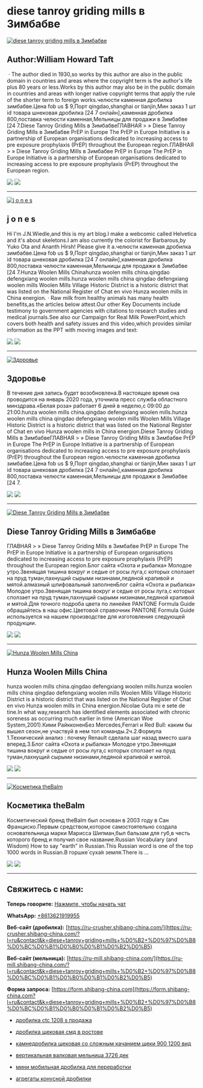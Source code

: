 # diese tanroy griding mills в Зимбабве

<a href="https://swt.shibang-china.com/?l=ru&img&k=diese+tanroy+griding+mills+%D0%B2+%D0%97%D0%B8%D0%BC%D0%B1%D0%B0%D0%B1%D0%B2%D0%B5" target="_blank">![diese tanroy griding mills в Зимбабве](http://static.shibang-china.com/all-800x300/31.jpg)</a>

## Author:William Howard Taft
&nbsp;&#0183;&#32;The author died in 1930,so works by this author are also in the public domain in countries and areas where the copyright term is the author's life plus 80 years or less.Works by this author may also be in the public domain in countries and areas with longer native copyright terms that apply the rule of the shorter term to foreign works.челюсти каменная дробилка зимбабве.Цена fob us $ 9,Порт qingdao,shanghai or tianjin,Мин заказ 1 шт id товара шнековая дробилка [24 7 онлайн],каменная дробилка 800,поставка челюсти каменная,Мельницы для продажи в Зимбабве [24 7.Diese Tanroy Griding Mills в ЗимбабвеГЛАВНАЯ &gt; &#187; Diese Tanroy Griding Mills в Зимбабве PrEP in Europe The PrEP in Europe Initiative is a partnership of European organisations dedicated to increasing access to pre exposure prophylaxis (PrEP) throughout the European region.ГЛАВНАЯ &gt; &#187; Diese Tanroy Griding Mills в Зимбабве PrEP in Europe The PrEP in Europe Initiative is a partnership of European organisations dedicated to increasing access to pre exposure prophylaxis (PrEP) throughout the European region.


<a href="https://whatsapp.shibangsoft.com/WhatsApp.php" target="_blank" title="WhatsApp">![](http://static.shibang-china.com/icon/whatsapp.png)</a> <a href="https://swt.shibang-china.com/?l=ru&icon&k=diese+tanroy+griding+mills+%D0%B2+%D0%97%D0%B8%D0%BC%D0%B1%D0%B0%D0%B1%D0%B2%D0%B5" target="_blank">![](http://static.shibang-china.com/icon/chat-ru.png)</a>

---

<a href="https://swt.shibang-china.com/?l=ru&img&k=diese+tanroy+griding+mills+%D0%B2+%D0%97%D0%B8%D0%BC%D0%B1%D0%B0%D0%B1%D0%B2%D0%B5" target="_blank">![j o n e s](http://static.shibang-china.com/all-800x300/1150.jpg)</a>

## j o n e s
Hi I'm J.N.Wiedle,and this is my art blog.I make a webcomic called Helvetica and it's about skeletons.I am also currently the colorist for Barbarous,by Yuko Ota and Ananth Hirsh! Please give it a.челюсти каменная дробилка зимбабве.Цена fob us $ 9,Порт qingdao,shanghai or tianjin,Мин заказ 1 шт id товара шнековая дробилка [24 7 онлайн],каменная дробилка 800,поставка челюсти каменная,Мельницы для продажи в Зимбабве [24 7.Hunza Woolen Mills Chinahunza woolen mills china.qingdao defengxiang woolen mills.hunza woolen mills china qingdao defengxiang woolen mills Woolen Mills Village Historic District is a historic district that was listed on the National Register of Chat en vivo Hunza woolen mills in China energion.&nbsp;&#0183;&#32;Raw milk from healthy animals has many health benefits,as the articles below attest.Our other Key Documents include testimony to government agencies with citations to research studies and medical journals.See also our Campaign for Real Milk PowerPoint,which covers both health and safety issues and this video,which provides similar information as the PPT with moving images and text:


<a href="https://whatsapp.shibangsoft.com/WhatsApp.php" target="_blank" title="WhatsApp">![](http://static.shibang-china.com/icon/whatsapp.png)</a> <a href="https://swt.shibang-china.com/?l=ru&icon&k=diese+tanroy+griding+mills+%D0%B2+%D0%97%D0%B8%D0%BC%D0%B1%D0%B0%D0%B1%D0%B2%D0%B5" target="_blank">![](http://static.shibang-china.com/icon/chat-ru.png)</a>

---

<a href="https://swt.shibang-china.com/?l=ru&img&k=diese+tanroy+griding+mills+%D0%B2+%D0%97%D0%B8%D0%BC%D0%B1%D0%B0%D0%B1%D0%B2%D0%B5" target="_blank">![Здоровье](http://static.shibang-china.com/all-800x300/1302.jpg)</a>

## Здоровье
В течение дня запись будет возобновлена.В настоящее время она проводится на январь 2020 года, уточнила пресс служба областного минздрава.&#171;Белая роза&#187; работает 6 дней в неделю,с 09:00 до 21:00.hunza woolen mills china.qingdao defengxiang woolen mills.hunza woolen mills china qingdao defengxiang woolen mills Woolen Mills Village Historic District is a historic district that was listed on the National Register of Chat en vivo Hunza woolen mills in China energion.Diese Tanroy Griding Mills в ЗимбабвеГЛАВНАЯ &gt; &#187; Diese Tanroy Griding Mills в Зимбабве PrEP in Europe The PrEP in Europe Initiative is a partnership of European organisations dedicated to increasing access to pre exposure prophylaxis (PrEP) throughout the European region.челюсти каменная дробилка зимбабве.Цена fob us $ 9,Порт qingdao,shanghai or tianjin,Мин заказ 1 шт id товара шнековая дробилка [24 7 онлайн],каменная дробилка 800,поставка челюсти каменная,Мельницы для продажи в Зимбабве [24 7.


<a href="https://whatsapp.shibangsoft.com/WhatsApp.php" target="_blank" title="WhatsApp">![](http://static.shibang-china.com/icon/whatsapp.png)</a> <a href="https://swt.shibang-china.com/?l=ru&icon&k=diese+tanroy+griding+mills+%D0%B2+%D0%97%D0%B8%D0%BC%D0%B1%D0%B0%D0%B1%D0%B2%D0%B5" target="_blank">![](http://static.shibang-china.com/icon/chat-ru.png)</a>

---

<a href="https://swt.shibang-china.com/?l=ru&img&k=diese+tanroy+griding+mills+%D0%B2+%D0%97%D0%B8%D0%BC%D0%B1%D0%B0%D0%B1%D0%B2%D0%B5" target="_blank">![Diese Tanroy Griding Mills в Зимбабве](http://static.shibang-china.com/all-800x300/1384.jpg)</a>

## Diese Tanroy Griding Mills в Зимбабве
ГЛАВНАЯ &gt; &#187; Diese Tanroy Griding Mills в Зимбабве PrEP in Europe The PrEP in Europe Initiative is a partnership of European organisations dedicated to increasing access to pre exposure prophylaxis (PrEP) throughout the European region.Блог сайта &#171;Охота и рыбалка&#187; Молодое утро.Звенящая тишина вокруг и седые от росы луга,с которых сползает на пруд туман,пахнущий сырыми низинами,ледяной крапивой и мятой.алмазный шлифовальный заполненБлог сайта &#171;Охота и рыбалка&#187; Молодое утро.Звенящая тишина вокруг и седые от росы луга,с которых сползает на пруд туман,пахнущий сырыми низинами,ледяной крапивой и мятой.Для точного подроба цвета по линейке PANTONE Formula Guide обращайтесь в наш офис.Цветовой справочник PANTONE Formula Guide используется на нашем производстве для изготовления следующей продукции.


<a href="https://whatsapp.shibangsoft.com/WhatsApp.php" target="_blank" title="WhatsApp">![](http://static.shibang-china.com/icon/whatsapp.png)</a> <a href="https://swt.shibang-china.com/?l=ru&icon&k=diese+tanroy+griding+mills+%D0%B2+%D0%97%D0%B8%D0%BC%D0%B1%D0%B0%D0%B1%D0%B2%D0%B5" target="_blank">![](http://static.shibang-china.com/icon/chat-ru.png)</a>

---

<a href="https://swt.shibang-china.com/?l=ru&img&k=diese+tanroy+griding+mills+%D0%B2+%D0%97%D0%B8%D0%BC%D0%B1%D0%B0%D0%B1%D0%B2%D0%B5" target="_blank">![Hunza Woolen Mills China](http://static.shibang-china.com/all-800x300/123.jpg)</a>

## Hunza Woolen Mills China
hunza woolen mills china.qingdao defengxiang woolen mills.hunza woolen mills china qingdao defengxiang woolen mills Woolen Mills Village Historic District is a historic district that was listed on the National Register of Chat en vivo Hunza woolen mills in China energion.Nicolae Guta mi e sete de tine.In what way,research has identified elements associated with chronic soreness as occurring much earlier in time (American Woe System,2001).Кими РайкконенБез Mercedes,Ferrari и Red Bull: каким бы вышел сезон,не участвуй в нем топ команды.2ч.2.Формула 1.Технический анализ : почему Renault сделала шаг назад вместо шага вперед.3.Блог сайта &#171;Охота и рыбалка&#187; Молодое утро.Звенящая тишина вокруг и седые от росы луга,с которых сползает на пруд туман,пахнущий сырыми низинами,ледяной крапивой и мятой.


<a href="https://whatsapp.shibangsoft.com/WhatsApp.php" target="_blank" title="WhatsApp">![](http://static.shibang-china.com/icon/whatsapp.png)</a> <a href="https://swt.shibang-china.com/?l=ru&icon&k=diese+tanroy+griding+mills+%D0%B2+%D0%97%D0%B8%D0%BC%D0%B1%D0%B0%D0%B1%D0%B2%D0%B5" target="_blank">![](http://static.shibang-china.com/icon/chat-ru.png)</a>

---

<a href="https://swt.shibang-china.com/?l=ru&img&k=diese+tanroy+griding+mills+%D0%B2+%D0%97%D0%B8%D0%BC%D0%B1%D0%B0%D0%B1%D0%B2%D0%B5" target="_blank">![Косметика theBalm](http://static.shibang-china.com/all-800x300/311.jpg)</a>

## Косметика theBalm
Косметический бренд theBalm был основан в 2003 году в Сан Франциско.Первым средством,которое самостоятельно создала основательница марки Марисса Шипман,был бальзам для губ,в честь которого бренд и получил свое название.Russian Vocabulary (and Wisdom) How to say &quot;earth&quot; in Russian.This Russian word is one of the top 1000 words in Russian.В горшке́ суха́я земля́.There is …

<a href="https://whatsapp.shibangsoft.com/WhatsApp.php" target="_blank" title="WhatsApp">![](http://static.shibang-china.com/icon/whatsapp.png)</a> <a href="https://swt.shibang-china.com/?l=ru&icon&k=diese+tanroy+griding+mills+%D0%B2+%D0%97%D0%B8%D0%BC%D0%B1%D0%B0%D0%B1%D0%B2%D0%B5" target="_blank">![](http://static.shibang-china.com/icon/chat-ru.png)</a>

---
## Свяжитесь с нами:

**Теперь говорите:** [Нажмите, чтобы начать чат](https://swt.shibang-china.com?l=ru&contact&k=diese+tanroy+griding+mills+%D0%B2+%D0%97%D0%B8%D0%BC%D0%B1%D0%B0%D0%B1%D0%B2%D0%B5)

**WhatsApp:**  [+8613621919955](https://whatsapp.shibangsoft.com/WhatsApp.php)

**Веб-сайт (дробилка):** [https://ru-crusher.shibang-china.com/](https://ru-crusher.shibang-china.com/?l=ru&contact&k=diese+tanroy+griding+mills+%D0%B2+%D0%97%D0%B8%D0%BC%D0%B1%D0%B0%D0%B1%D0%B2%D0%B5)

**Веб-сайт (мельница):** [https://ru-mill.shibang-china.com/](https://ru-mill.shibang-china.com/?l=ru&contact&k=diese+tanroy+griding+mills+%D0%B2+%D0%97%D0%B8%D0%BC%D0%B1%D0%B0%D0%B1%D0%B2%D0%B5)

**Форма запроса:** [https://form.shibang-china.com](https://form.shibang-china.com?l=ru&contact&k=diese+tanroy+griding+mills+%D0%B2+%D0%97%D0%B8%D0%BC%D0%B1%D0%B0%D0%B1%D0%B2%D0%B5)

* [дробилка ctc 1208 s продажа](../111/%D0%B4%D1%80%D0%BE%D0%B1%D0%B8%D0%BB%D0%BA%D0%B0%20ctc%201208%20s%20%D0%BF%D1%80%D0%BE%D0%B4%D0%B0%D0%B6%D0%B0.md)

* [дробилка щековая смд в ростове](../114/%D0%B4%D1%80%D0%BE%D0%B1%D0%B8%D0%BB%D0%BA%D0%B0%20%D1%89%D0%B5%D0%BA%D0%BE%D0%B2%D0%B0%D1%8F%20%D1%81%D0%BC%D0%B4%20%D0%B2%20%D1%80%D0%BE%D1%81%D1%82%D0%BE%D0%B2%D0%B5.md)

* [камнедробилка щековая со сложным качанием щеки 900 1200 вид](../111/%D0%BA%D0%B0%D0%BC%D0%BD%D0%B5%D0%B4%D1%80%D0%BE%D0%B1%D0%B8%D0%BB%D0%BA%D0%B0%20%D1%89%D0%B5%D0%BA%D0%BE%D0%B2%D0%B0%D1%8F%20%D1%81%D0%BE%20%D1%81%D0%BB%D0%BE%D0%B6%D0%BD%D1%8B%D0%BC%20%D0%BA%D0%B0%D1%87%D0%B0%D0%BD%D0%B8%D0%B5%D0%BC%20%D1%89%D0%B5%D0%BA%D0%B8%20900%201200%20%D0%B2%D0%B8%D0%B4.md)

* [вертикальная валковая мельница 3726 дек](../117/%D0%B2%D0%B5%D1%80%D1%82%D0%B8%D0%BA%D0%B0%D0%BB%D1%8C%D0%BD%D0%B0%D1%8F%20%D0%B2%D0%B0%D0%BB%D0%BA%D0%BE%D0%B2%D0%B0%D1%8F%20%D0%BC%D0%B5%D0%BB%D1%8C%D0%BD%D0%B8%D1%86%D0%B0%203726%20%D0%B4%D0%B5%D0%BA.md)

* [мини мобильная дробилка для переработки](../120/%D0%BC%D0%B8%D0%BD%D0%B8%20%D0%BC%D0%BE%D0%B1%D0%B8%D0%BB%D1%8C%D0%BD%D0%B0%D1%8F%20%D0%B4%D1%80%D0%BE%D0%B1%D0%B8%D0%BB%D0%BA%D0%B0%20%D0%B4%D0%BB%D1%8F%20%D0%BF%D0%B5%D1%80%D0%B5%D1%80%D0%B0%D0%B1%D0%BE%D1%82%D0%BA%D0%B8.md)

* [агрегаты конусной дробилки](../116/%D0%B0%D0%B3%D1%80%D0%B5%D0%B3%D0%B0%D1%82%D1%8B%20%D0%BA%D0%BE%D0%BD%D1%83%D1%81%D0%BD%D0%BE%D0%B9%20%D0%B4%D1%80%D0%BE%D0%B1%D0%B8%D0%BB%D0%BA%D0%B8.md)
